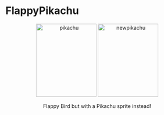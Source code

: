 # FlappyPikachu

<div align="center">
<img width="166" img height="200" alt="pikachu" src="https://user-images.githubusercontent.com/77471578/117561302-bd5a6180-b063-11eb-9886-8b38d660fdb5.png">
<img width="166" img height="200" alt="newpikachu" src="https://user-images.githubusercontent.com/77471578/117561344-10341900-b064-11eb-9137-b616e3962283.PNG">
<p>Flappy Bird but with a Pikachu sprite instead!</p>
</div>



